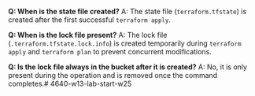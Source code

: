 **Q: When is the state file created?**
A: The state file (`terraform.tfstate`) is created after the first successful `terraform apply`.

**Q: When is the lock file present?**
A: The lock file (`.terraform.tfstate.lock.info`) is created temporarily during `terraform apply` and `terraform plan` to prevent concurrent modifications.

**Q: Is the lock file always in the bucket after it is created?**
A: No, it is only present during the operation and is removed once the command completes.# 4640-w13-lab-start-w25

